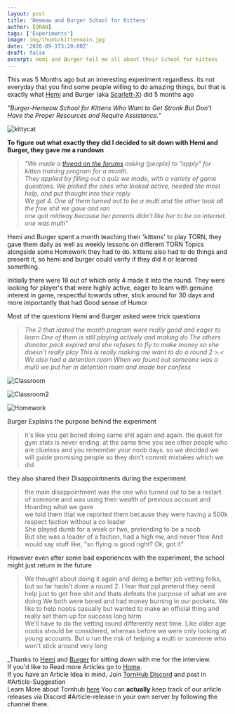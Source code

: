 ```yaml
---
layout: post
title: 'Hemeow and Burger School for Kittens'
author: [ORAN]
tags: ['Experiments']
image: img/thumb/kittenmain.jpg
date: '2020-09-1T3:20:00Z'
draft: false
excerpt: Hemi and Burger tell me all about their School for kittens
---
```

This was 5 Months ago but an interesting experiment regardless. its not everyday that you find some people willing to do amazing things, but that is exactly what [Hemi](https://www.torn.com/profiles.php?XID=2165616) and Burger (aka [Scarlett-X](https://www.torn.com/profiles.php?XID=2095421#/)) did 5 months ago  

_"Burger-Hemeow School for Kittens Who Want to Get Stronk But Don't Have the Proper Resources and Require Assistance."_   

![kittycat](https://encrypted-tbn0.gstatic.com/images?q=tbn%3AANd9GcQMPXVJ9unnaFa6j6YOeP03JWieOsLi2-eBHQ&usqp=CAU)

**To figure out what exactly they did I decided to sit down with Hemi and Burger, they gave me a rundown**   

>_"We made a [thread on the forums](https://www.torn.com/forums.php#/p=threads&f=13&t=16149166&b=0&a=0) asking (people) to "apply" for kitten training program for a month._  
_They applied by filling out a quiz we made, with a variety of game questions. We picked the ones who looked active, needed the most help, and put thought into their reply_  
_We got 4. One of them turned out to be a multi and the other took all the free shit we gave and ran  
one quit midway because her parents didn't like her to be on internet. one was multi"_   

Hemi and Burger spent a month teaching their 'kittens' to play TORN, they gave them daily as well as weekly lessons on different TORN Topics alongside some Homework they had to do. kittens also had to do things and present it, so hemi and burger could verify if they did it or learned something.   

Initially there were 18 out of which only 4 made it into the round. They were looking for player's that were highly active, eager to learn with genuine interest in game, respectful towards other, stick around for 30 days and more importantly that had Good sense of Humor  

Most of the questions Hemi and Burger asked were trick questions

>_The 2 that lasted the month program were really good and eager to learn One of them is still playing actively and making do The others donator pack expired and she refuses to fly to make money so she doesn't really play This is really making me want to do a round 2  >.<   We also had a detention room  When we found out someone was a multi we put her in detention room and made her confess_  

![Classroom](img/hbks1.jpg)

![Classroom2](img/hbks2.jpg)

![Homework](img/hbks3.jpg)

Burger Explains the purpose behind the experiment  
>it's like you get bored doing same shit again and again. the quest for gym stats is never ending. at the same time you see other people who are clueless and you remember your noob days. so we decided we will guide promising people so they don't commit mistakes which we did

they also shared their Disappointments during the experiment
>the main disappointment was the one who turned out to be a restart of someone and was using their wealth of previous account and Hoarding what we gave  
we told them that we reported them because they were having a 500k respect faction without a co leader  
She played dumb for a week or two, pretending to be a noob  
But she was a leader of a faction, had a high nw, and never flew
And would say stuff like, "so flying is good right? Ok, got it"

However even after some bad experiences with the experiment, the school might just return in the future  
>  We thought about doing it again and doing a better job vetting folks, but so far hadn't done a round 2. I fear that ppl pretend they need help just to get free shit and thats defeats the purpose of what we are doing
We both were bored and had money burning in our pockets. We like to help noobs casually but wanted to make an official thing and really set them up for success long term  
We'll have to do the vetting round differently next time. Like older age noobs should be considered, whereas before we were only looking at young accounts. But u run the risk of helping a multi or someone who won't stick around very long  

_Thanks to  [Hemi](https://www.torn.com/profiles.php?XID=2165616/) and [Burger](https://www.torn.com/profiles.php?XID=2095421) for sitting down with me for the interview.  
If you'd like to Read more Articles go to [Home](https://torn.oran.pw).  
If you have an Article Idea in mind, Join [TornHub Discord](https://discord.gg/yvNCTXB) and post in #Article-Suggestion  
Learn More about Tornhub [here](https://torn.oran.pw/welcome-to-tornhub/) You can **actually** keep track of our article releases via Discord #Article-release in your own server by following the channel there.   
